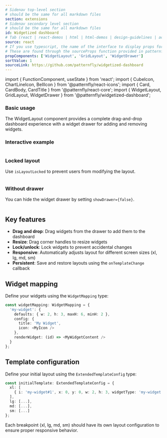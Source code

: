 ```yaml
---
# Sidenav top-level section
# should be the same for all markdown files
section: extensions
# Sidenav secondary level section
# should be the same for all markdown files
id: Widgetized dashboard
# Tab (react | react-demos | html | html-demos | design-guidelines | accessibility)
source: react
# If you use typescript, the name of the interface to display props for
# These are found through the sourceProps function provided in patternfly-docs.source.js
propComponents: ['WidgetLayout', 'GridLayout', 'WidgetDrawer']
sortValue: 1
sourceLink: https://github.com/patternfly/widgetized-dashboard
--- 
```


import { FunctionComponent, useState } from 'react';
import { CubeIcon, ChartLineIcon, BellIcon } from '@patternfly/react-icons';
import { Card, CardBody, CardTitle } from '@patternfly/react-core';
import { WidgetLayout, GridLayout, WidgetDrawer } from '@patternfly/widgetized-dashboard';

### Basic usage

The WidgetLayout component provides a complete drag-and-drop dashboard experience with a widget drawer for adding and removing widgets.

### Interactive example

```js file="./BasicExample.tsx"

```

### Locked layout

Use `isLayoutLocked` to prevent users from modifying the layout.

```js file="./LockedLayoutExample.tsx"

```

### Without drawer

You can hide the widget drawer by setting `showDrawer={false}`.

```js file="./WithoutDrawerExample.tsx"

```

## Key features

- **Drag and drop**: Drag widgets from the drawer to add them to the dashboard
- **Resize**: Drag corner handles to resize widgets
- **Lock/unlock**: Lock widgets to prevent accidental changes
- **Responsive**: Automatically adjusts layout for different screen sizes (xl, lg, md, sm)
- **Persistent**: Save and restore layouts using the `onTemplateChange` callback

## Widget mapping

Define your widgets using the `WidgetMapping` type:

```typescript
const widgetMapping: WidgetMapping = {
  'my-widget': {
    defaults: { w: 2, h: 3, maxH: 6, minH: 2 },
    config: {
      title: 'My Widget',
      icon: <MyIcon />
    },
    renderWidget: (id) => <MyWidgetContent />
  }
};
```

## Template configuration

Define your initial layout using the `ExtendedTemplateConfig` type:

```typescript
const initialTemplate: ExtendedTemplateConfig = {
  xl: [
    { i: 'my-widget#1', x: 0, y: 0, w: 2, h: 3, widgetType: 'my-widget', title: 'My Widget' }
  ],
  lg: [...],
  md: [...],
  sm: [...]
};
```

Each breakpoint (xl, lg, md, sm) should have its own layout configuration to ensure proper responsive behavior.
